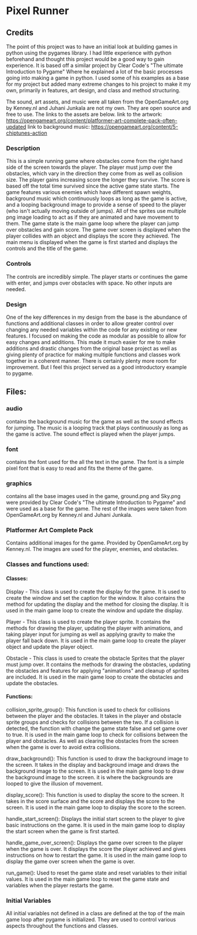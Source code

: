 # Pixel Runner
## Credits
The point of this project was to have an initial look at building games in python using the pygames library. I had little experience with python beforehand
and thought this project would be a good way to gain experience. It is based off a similar project by Clear Code's "The ultimate Introduction to Pygame" Where
he explained a lot of the basic processes going into making a game in python. I used some of his examples as a base for my project but added many extreme changes to
his project to make it my own, primarily in features, art design, and class and method structuring. 

The sound, art assets, and music were all taken from the OpenGameArt.org by Kenney.nl and Juhani Junkala are not my own. They are open source and free to use. The links to the assets are below.
link to the artwork: https://opengameart.org/content/platformer-art-complete-pack-often-updated
link to background music: https://opengameart.org/content/5-chiptunes-action

### Description
This is a simple running game where obstacles come from the right hand side of the screen towards the player. The player must jump over the obstacles, which vary in the direction they come from as well as collision size. The player gains increasing score the longer they survive. The score is based off the total time survived since the active game state starts. The game features various enemies which have different spawn weights, background music which continuously loops as long as the game is active, and a looping background image to provide a sense of speed to the player (who isn't actually moving outside of jumps). All of the sprites use multiple png image loading to act as if they are animated and have movement to them. The game state is the main game loop where the player can jump over obstacles and gain score. The game over screen is displayed when the player collides with an object and displays the score they achieved. The main menu is displayed when the game is first started and displays the controls and the title of the game. 

### Controls
The controls are incredibly simple. The player starts or continues the game with enter, and jumps over obstacles with space. No other inputs are needed.

### Design
One of the key differences in my design from the base is the abundance of functions and additional classes in order to allow greater control over changing any needed variables within the code for any existing or new features. I focused on making the code as modular as possible to allow for easy changes and additions. This made it much easier for me to make additions and drastic changes from the original base project as well as giving plenty of practice for making multiple functions and classes work together in a coherent manner. There is certainly plenty more room for improvement. But I feel this project served as a good introductory example to pygame.

## Files:
### audio
contains the background music for the game as well as the sound effects for jumping. The music is a looping track that plays continuously as long as the game is active. The sound effect is played when the player jumps.

### font
contains the font used for the all the text in the game. The font is a simple pixel font that is easy to read and fits the theme of the game.

### graphics
contains all the base images used in the game, ground.png and Sky.png were provided by Clear Code's "The ultimate Introduction to Pygame" and were used as a base for the game. The rest of the images were taken from OpenGameArt.org by Kenney.nl and Juhani Junkala. 

### Platformer Art Complete Pack 
Contains additional images for the game. Provided by OpenGameArt.org by Kenney.nl. The images are used for the player, enemies, and obstacles.

### Classes and functions used:
#### Classes:
Display - This class is used to create the display for the game. It is used to create the window and set the caption for the window. It also contains the method for updating the display and the method for closing the display. It is used in the main game loop to create the window and update the display.

Player - This class is used to create the player sprite. It contains the methods for drawing the player, updating the player with animations, and taking player input for jumping as well as applying gravity to make the player fall back down. It is used in the main game loop to create the player object and update the player object.

Obstacle - This class is used to create the obstacle Sprites that the player must jump over. It contains the methods for drawing the obstacles, updating the obstacles and features for applying "animations" and cleanup of sprites are included. It is used in the main game loop to create the obstacles and update the obstacles.

#### Functions:
collision_sprite_group():
This function is used to check for collisions between the player and the obstacles. It takes in the player and obstacle sprite groups and checks for collisions between the two. If a collision is detected, the function with change the game state false and set game over to true. It is used in the main game loop to check for collisions between the player and obstacles. As well as clearing the obstacles from the screen when the game is over to avoid extra collisions.

draw_background():
This function is used to draw the background image to the screen. It takes in the display and background image and draws the background image to the screen. It is used in the main game loop to draw the background image to the screen. it is where the backgrounds are looped to give the illusion of movement.

display_score():
This function is used to display the score to the screen. It takes in the score surface and the score and displays the score to the screen. It is used in the main game loop to display the score to the screen.

handle_start_screen():
Displays the initial start screen to the player to give basic instructions on the game. It is used in the main game loop to display the start screen when the game is first started.

handle_game_over_screen():
Displays the game over screen to the player when the game is over. It displays the score the player achieved and gives instructions on how to restart the game. It is used in the main game loop to display the game over screen when the game is over.

run_game():
Used to reset the game state and reset variables to their initial values. It is used in the main game loop to reset the game state and variables when the player restarts the game.

### Initial Variables
All initial variables not defined in a class are defined at the top of the main game loop after pygame is initialized. They are used to control various aspects throughout the functions and classes.